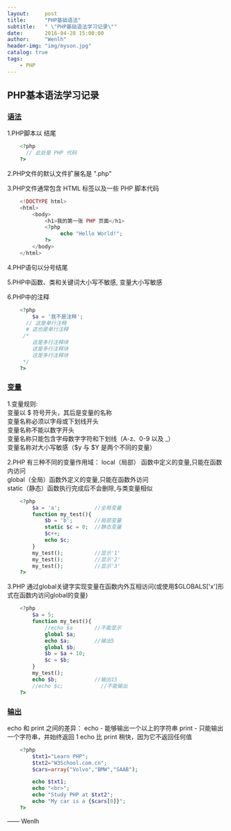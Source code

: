 ```yaml
---
layout:     post
title:      "PHP基础语法"
subtitle:   " \"PHP基础语法学习记录\""
date:       2016-04-28 15:00:00
author:     "Wenlh"
header-img: "img/myson.jpg"
catalog: true
tags:
    - PHP
---
```


## PHP基本语法学习记录  

### [语法](http://www.w3school.com.cn/php/php_syntax.asp) 

1.PHP脚本以 <?php 开头，以 ?> 结尾 

```php
    <?php
      // 此处是 PHP 代码
    ?>
```
2.PHP文件的默认文件扩展名是 ".php" 

3.PHP文件通常包含 HTML 标签以及一些 PHP 脚本代码 

```php
    <!DOCTYPE html>
    <html>
        <body>
            <h1>我的第一张 PHP 页面</h1>
            <?php
                 echo "Hello World!";
            ?>
        </body>
    </html>
```

4.PHP语句以分号结尾 

5.PHP中函数、类和关键词大小写不敏感, 变量大小写敏感 

6.PHP中的注释 

```php
    <?php
        $a = '我不是注释';
      // 这是单行注释
      # 这也是单行注释
     /*
        这是多行注释块
        这是多行注释块
        这是多行注释块
     */
    ?>
```

### [变量](http://www.w3school.com.cn/php/php_variables.asp) 

1.变量规则:  
    变量以 $ 符号开头，其后是变量的名称  
    变量名称必须以字母或下划线开头  
    变量名称不能以数字开头  
    变量名称只能包含字母数字字符和下划线（A-z、0-9 以及 _）  
    变量名称对大小写敏感（$y 与 $Y 是两个不同的变量）  

2.PHP 有三种不同的变量作用域： 
    local（局部） 函数中定义的变量,只能在函数内访问  
    global（全局）函数外定义的变量,只能在函数外访问  
    static（静态）函数执行完成后不会删除,与类变量相似      

```php
    <?php
        $a = 'a';           //全局变量
        function my_test(){
            $b = 'b';       //局部变量
            static $c = 0;  //静态变量
            $c++;
            echo $c;
        }
        my_test();          //显示'1'
        my_test();          //显示'2'
        my_test();          //显示'3'
    ?>
```

3.PHP 通过global关键字实现变量在函数内外互相访问(或使用$GLOBALS['x']形式在函数内访问global的变量) 

```php
    <?php
        $a = 5;
        function my_test(){
            //echo $a       //不能显示
            global $a;
            echo $a;        //输出5
            global $b;
            $b = $a + 10;
            $c = $b;
        }
        my_test();
        echo $b;            //输出15
        //echo $c;            //不能输出
    ?>
```

### [输出](http://www.w3school.com.cn/php/php_echo_print.asp)  
echo 和 print 之间的差异：
  echo - 能够输出一个以上的字符串 
  print - 只能输出一个字符串，并始终返回 1 
  echo 比 print 稍快，因为它不返回任何值 
  
```php
	<?php
		$txt1="Learn PHP";
		$txt2="W3School.com.cn";
		$cars=array("Volvo","BMW","SAAB");

		echo $txt1;
		echo "<br>";
		echo "Study PHP at $txt2";
		echo "My car is a {$cars[0]}";
	?>
```
—— Wenlh

